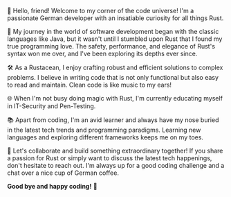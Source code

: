 👋 Hello, friend! Welcome to my corner of the code universe! I'm a passionate German developer with an insatiable curiosity for all things Rust.

🚀 My journey in the world of software development began with the classic languages like Java, but it wasn't until I stumbled upon Rust that I found my true programming love. The safety, performance, and elegance of Rust's syntax won me over, and I've been exploring its depths ever since.

🛠️ As a Rustacean, I enjoy crafting robust and efficient solutions to complex problems. I believe in writing code that is not only functional but also easy to read and maintain. Clean code is like music to my ears!

🌐 When I'm not busy doing magic with Rust, I'm currently educating myself in IT-Security and Pen-Testing.

📚 Apart from coding, I'm an avid learner and always have my nose buried in the latest tech trends and programming paradigms. Learning new languages and exploring different frameworks keeps me on my toes.

🤝 Let's collaborate and build something extraordinary together! If you share a passion for Rust or simply want to discuss the latest tech happenings, don't hesitate to reach out. I'm always up for a good coding challenge and a chat over a nice cup of German coffee.

**Good bye and happy coding!** 🍻

<!---
javaLux/javaLux is a ✨ special ✨ repository because its `README.md` (this file) appears on your GitHub profile.
You can click the Preview link to take a look at your changes.
--->
